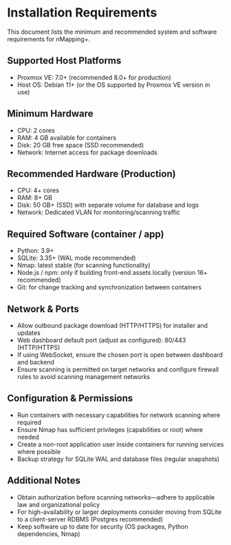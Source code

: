 # Installation Requirements

This document lists the minimum and recommended system and software requirements for nMapping+.

## Supported Host Platforms

- Proxmox VE: 7.0+ (recommended 8.0+ for production)
- Host OS: Debian 11+ (or the OS supported by Proxmox VE version in use)

## Minimum Hardware

- CPU: 2 cores
- RAM: 4 GB available for containers
- Disk: 20 GB free space (SSD recommended)
- Network: Internet access for package downloads

## Recommended Hardware (Production)

- CPU: 4+ cores
- RAM: 8+ GB
- Disk: 50 GB+ (SSD) with separate volume for database and logs
- Network: Dedicated VLAN for monitoring/scanning traffic

## Required Software (container / app)

- Python: 3.9+
- SQLite: 3.35+ (WAL mode recommended)
- Nmap: latest stable (for scanning functionality)
- Node.js / npm: only if building front-end assets locally (version 16+ recommended)
- Git: for change tracking and synchronization between containers

## Network & Ports

- Allow outbound package download (HTTP/HTTPS) for installer and updates
- Web dashboard default port (adjust as configured): 80/443 (HTTP/HTTPS)
- If using WebSocket, ensure the chosen port is open between dashboard and backend
- Ensure scanning is permitted on target networks and configure firewall rules to avoid scanning management networks

## Configuration & Permissions

- Run containers with necessary capabilities for network scanning where required
- Ensure Nmap has sufficient privileges (capabilities or root) where needed
- Create a non-root application user inside containers for running services where possible
- Backup strategy for SQLite WAL and database files (regular snapshots)

## Additional Notes

- Obtain authorization before scanning networks—adhere to applicable law and organizational policy
- For high-availability or larger deployments consider moving from SQLite to a client-server RDBMS (Postgres recommended)
- Keep software up to date for security (OS packages, Python dependencies, Nmap)

<!-- -- Generated by Copilot -->
